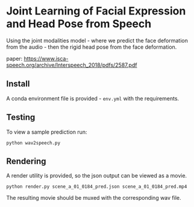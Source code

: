 # Joint Learning of Facial Expression and Head Pose from Speech

Using the joint modalities model - where we predict the face deformation
from the audio - then the rigid head pose from the face deformation.

paper: <https://www.isca-speech.org/archive/Interspeech_2018/pdfs/2587.pdf>


## Install

A conda environment file is provided - `env.yml` with the requirements.


## Testing

To view a sample prediction run:

    python wav2speech.py

## Rendering

A render utility is provided, so the json output can be viewed as a movie.

    python render.py scene_a_01_0184_pred.json scene_a_01_0184_pred.mp4

The resulting movie should be muxed with the corresponding wav file.
